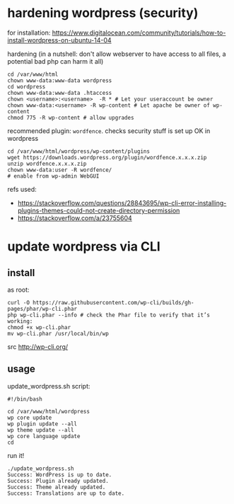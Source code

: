 # hardening wordpress (security)

for installation: https://www.digitalocean.com/community/tutorials/how-to-install-wordpress-on-ubuntu-14-04

hardening (in a nutshell: don't allow webserver to have access to all files, a potential bad php can harm it all)

    cd /var/www/html
    chown www-data:www-data wordpress
    cd wordpress
    chown www-data:www-data .htaccess
    chown <username>:<username>  -R * # Let your useraccount be owner
    chown www-data:<username> -R wp-content # Let apache be owner of wp-content
    chmod 775 -R wp-content # allow upgrades

recommended plugin: `wordfence`. checks security stuff is set up OK in wordpress

    cd /var/www/html/wordpress/wp-content/plugins
    wget https://downloads.wordpress.org/plugin/wordfence.x.x.x.zip
    unzip wordfence.x.x.x.zip
    chown www-data:user -R wordfence/
    # enable from wp-admin WebGUI

refs used:

- https://stackoverflow.com/questions/28843695/wp-cli-error-installing-plugins-themes-could-not-create-directory-permission
- https://stackoverflow.com/a/23755604

# update wordpress via CLI

## install

as root:

```
curl -O https://raw.githubusercontent.com/wp-cli/builds/gh-pages/phar/wp-cli.phar
php wp-cli.phar --info # check the Phar file to verify that it’s working:
chmod +x wp-cli.phar
mv wp-cli.phar /usr/local/bin/wp
```

src http://wp-cli.org/

## usage

update_wordpress.sh script:

```
#!/bin/bash

cd /var/www/html/wordpress
wp core update
wp plugin update --all
wp theme update --all
wp core language update
cd
```

run it!

```
./update_wordpress.sh 
Success: WordPress is up to date.
Success: Plugin already updated.
Success: Theme already updated.
Success: Translations are up to date.
```
